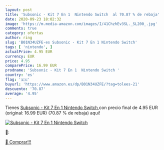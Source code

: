 ```yaml
---
layout: post
title: 'Subsonic - Kit 7 En 1  Nintendo Switch  al 70.87 % de rebaja'
date: 2020-09-23 18:02:32
image: 'https://m.media-amazon.com/images/I/41ChzhEv3SL._SL200_.jpg'
comments: true
category: ofertas
author: ring
slug: 'B01N34UZFE-es Subsonic - Kit 7 En 1 Nintendo Switch'
tags: [ 'nintendo', ]
actualPrice: 4.95 EUR
currency: EUR
price: 4.95
comparePrice: 16.99 EUR
prodname: 'Subsonic - Kit 7 En 1  Nintendo Switch '
country: 'es'
flag: '🇪🇸'
buyurl: 'https://www.amazon.es/dp/B01N34UZFE/?tag=tolees-21'
descuento: '70.87'
average: '4.95'
---
```


Tienes [Subsonic - Kit 7 En 1  Nintendo Switch ](https://www.amazon.es/dp/B01N34UZFE/?tag=tolees-21) con precio final de  4.95 EUR (original: 16.99 EUR) (70.87 %  de rebaja) aqui!

[![Subsonic - Kit 7 En 1  Nintendo Switch ](https://m.media-amazon.com/images/I/41ChzhEv3SL._SL200_.jpg)](https://www.amazon.es/dp/B01N34UZFE/?tag=tolees-21)

🔎:


[🛒 Comprar!!!](https://www.amazon.es/dp/B01N34UZFE/?tag=tolees-21)
